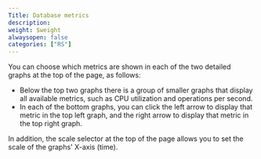 ```yaml
---
Title: Database metrics
description: 
weight: $weight
alwaysopen: false
categories: ["RS"]
---
```

You can choose which metrics are shown in each of the two detailed
graphs at the top of the page, as follows:

- Below the top two graphs there is a group of smaller graphs that
    display all available metrics, such as CPU utilization and
    operations per second.
- In each of the bottom graphs, you can click the left arrow to
    display that metric in the top left graph, and the right arrow to
    display that metric in the top right graph.

In addition, the scale selector at the top of the page allows you to set
the scale of the graphs' X-axis (time).

